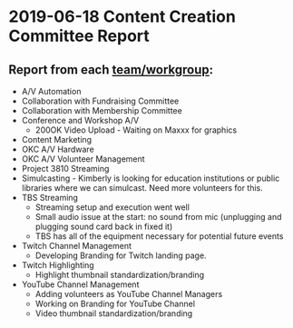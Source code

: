 # 2019-06-18 Content Creation Committee Report

## Report from each [team/workgroup](https://github.com/techlahoma/broadcasting/blob/master/Teams/teams.md):

* A/V Automation
* Collaboration with Fundraising Committee
* Collaboration with Membership Committee
* Conference and Workshop A/V
  * 200OK Video Upload - Waiting on Maxxx for graphics
* Content Marketing
* OKC A/V Hardware
* OKC A/V Volunteer Management
* Project 3810 Streaming
* Simulcasting - Kimberly is looking for education institutions or public libraries where we can simulcast. Need more volunteers for this.
* TBS Streaming
  * Streaming setup and execution went well
  * Small audio issue at the start: no sound from mic (unplugging and plugging sound card back in fixed it)
  * TBS has all of the equipment necessary for potential future events
* Twitch Channel Management
  * Developing Branding for Twitch landing page.
* Twitch Highlighting
  * Highlight thumbnail standardization/branding
* YouTube Channel Management
  * Adding volunteers as YouTube Channel Managers
  * Working on Branding for YouTube Channel
  * Video thumbnail standardization/branding
